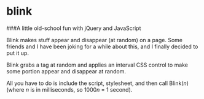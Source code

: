 blink
=====

###A little old-school fun with jQuery and JavaScript

Blink makes stuff appear and disappear (at random) on a page. Some friends and I have been joking for a while about this, and I finally decided to put it up.

Blink grabs a tag at random and applies an interval CSS control to make some portion appear and disappear at random.

All you have to do is include the script, stylesheet, and then call Blink(*n*) (where *n* is in milliseconds, so 1000*n* = 1 second).
